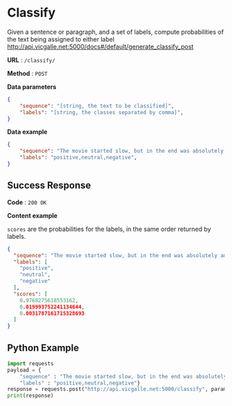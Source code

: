 # Classify

Given a sentence or paragraph, and a set of labels, compute probabilities of the text being assigned to either label
http://api.vicgalle.net:5000/docs#/default/generate_classify_post

**URL** : `/classify/`

**Method** : `POST`

**Data parameters**

```json
{
    "sequence": "[string, the text to be classified]",
    "labels": "[string, the classes separated by comma]",
}
```

**Data example**

```json
{
    "sequence": "The movie started slow, but in the end was absolutely amazing!",
    "labels": "positive,neutral,negative",
}
```

## Success Response

**Code** : `200 OK`

**Content example**

`scores` are the probabilities for the labels, in the same order returned by labels.

```json
{
  "sequence": "The movie started slow, but in the end was absolutely amazing!",
  "labels": [
    "positive",
    "neutral",
    "negative"
  ],
  "scores": [
    0.9768275618553162,
    0.019993752241134644,
    0.0031787161715328693
  ]
}
```

## Python Example

```python
import requests
payload = { 
    "sequence" : "The movie started slow, but in the end was absolutely amazing!", 
    "labels" : "positive,neutral,negative"}
response = requests.post("http://api.vicgalle.net:5000/classify", params=payload).json()
print(response)

```
